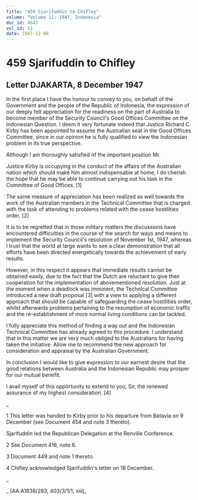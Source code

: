 ```yaml
---
title: "459 Sjarifuddin to Chifley"
volume: "Volume 11: 1947, Indonesia"
doc_id: 4643
vol_id: 11
date: 1947-12-08
---
```


# 459 Sjarifuddin to Chifley

## Letter DJAKARTA, 8 December 1947

In the first place I have the honour to convey to you, on behalf of the Government and the people of the Republic of Indonesia, the expression of our deeply felt appreciation for the readiness on the part of Australia to become member of the Security Council's Good Offices Committee on the Indonesian Question. I deem it very fortunate indeed that Justice Richard C. Kirby has been appointed to assume the Australian seat in the Good Offices Committee, since in our opinion he is fully qualified to view the Indonesian problem in its true perspective.

Although I am thoroughly satisfied of the important position Mr.

Justice Kirby is occupying in the conduct of the affairs of the Australian nation which should make him almost indispensable at home, I do cherish the hope that he may be able to continue carrying out his task in the Committee of Good Offices. [1]

The same measure of appreciation has been realized as well towards the work of the Australian members in the Technical Committee that is charged with the task of attending to problems related with the cease hostilities order. [2]

It is to be regretted that in those military matters the discussions have encountered difficulties in the course of the search for ways and means to implement the Security Council's resolution of November 1st, 1947, whereas I trust that the world at large wants to see a clear demonstration that all efforts have been directed energetically towards the achievement of early results.

However, in this respect it appears that immediate results cannot be obtained easily, due to the fact that the Dutch are reluctant to give their cooperation for the implementation of abovementioned resolution. Just at the moment when a deadlock was imminent, the Technical Committee introduced a new draft proposal [3] with a view to applying a different approach that should be capable of safeguarding the cease hostilities order, whilst afterwards problems pertaining to the resumption of economic traffic and the re-establishment of more normal living conditions can be tackled.

I fully appreciate this method of finding a way out and the Indonesian Technical Committee has already agreed to this procedure. I understand that in this matter we are very much obliged to the Australians for having taken the initiative. Allow me to recommend the new approach for consideration and appraisal by the Australian Government.

In conclusion I would like to give expression to our earnest desire that the good relations between Australia and the Indonesian Republic may prosper for our mutual benefit.

I avail myself of this opportunity to extend to you, Sir, the renewed assurance of my highest consideration. [4]

_

1 This letter was handed to Kirby prior to his departure from Batavia on 9 December (see Document 454 and note 3 thereto).

Sjarifuddin led the Republican Delegation at the Renville Conference.

2 See Document 416, note 6.

3 Document 449 and note 1 thereto.

4 Chifley acknowledged Sjarifuddin's letter on 18 December.

_

_ [AA:A1838/283, 403/3/1/1, xiii]_
